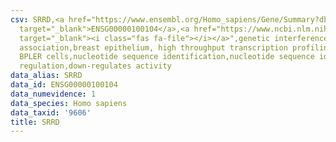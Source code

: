 ```yaml
---
csv: SRRD,<a href="https://www.ensembl.org/Homo_sapiens/Gene/Summary?db=core;g=ENSG00000100104"
  target="_blank">ENSG00000100104</a>,<a href="https://www.ncbi.nlm.nih.gov/pubmed/22863008"
  target="_blank"><i class="fas fa-file"></i></a>",genetic interference,functional
  association,breast epithelium, high throughput transcription profiling by microarray,
  BPLER cells,nucleotide sequence identification,nucleotide sequence identification,transcriptional
  regulation,down-regulates activity
data_alias: SRRD
data_id: ENSG00000100104
data_numevidence: 1
data_species: Homo sapiens
data_taxid: '9606'
title: SRRD
---
```

